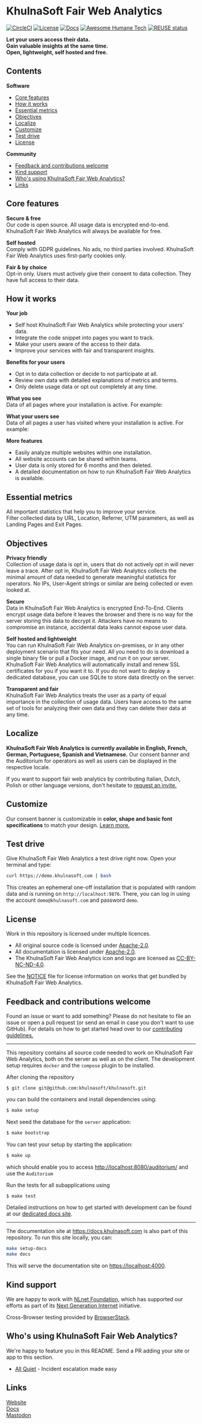 <!--
Copyright 2020-2024 - KhulnaSoft Fair Web Analytics Authors <admin@khulnasoft.com>
SPDX-License-Identifier: Apache-2.0
-->

# KhulnaSoft Fair Web Analytics

[![CircleCI](https://circleci.com/gh/khulnasoft/khulnasoft/tree/analytics.svg?style=svg)](https://circleci.com/gh/khulnasoft/khulnasoft/tree/analytics)
[![License](https://img.shields.io/badge/License-Apache%202.0-blue.svg)](https://opensource.org/licenses/Apache-2.0)
[![Docs](https://img.shields.io/badge/Documentation-docs.khulnasoft.com-blue.svg)](https://docs.khulnasoft.com)
[![Awesome Humane Tech](https://raw.githubusercontent.com/humanetech-community/awesome-humane-tech/main/humane-tech-badge.svg?sanitize=true)](https://github.com/humanetech-community/awesome-humane-tech)
[![REUSE status](https://api.reuse.software/badge/github.com/khulnasoft/khulnasoft)](https://api.reuse.software/info/github.com/khulnasoft/khulnasoft)

__Let your users access their data.  
Gain valuable insights at the same time.  
Open, lightweight, self hosted and free.__

## Contents

__Software__
- [Core features](#core-features)
- [How it works](#how-it-works)
- [Essential metrics](#essential-metrics)
- [Objectives](#objectives)
- [Localize](#localize)
- [Customize](#customize)
- [Test drive](#test-drive)
- [License](#license)

__Community__
- [Feedback and contributions welcome](#feedback-and-contributions-welcome)
- [Kind support](#kind-support)
- [Who's using KhulnaSoft Fair Web Analytics?](#whos-using-khulnasoft)
- [Links](#links)

## Core features

__Secure & free__  
Our code is open source.
All usage data is encrypted end-to-end.
KhulnaSoft Fair Web Analytics will always be available for free.

__Self hosted__  
Comply with GDPR guidelines.
No ads, no third parties involved.
KhulnaSoft Fair Web Analytics uses first-party cookies only.

__Fair & by choice__  
Opt-in only.
Users must actively give their consent to data collection.
They have full access to their data.

## How it works

__Your job__
- Self host KhulnaSoft Fair Web Analytics while protecting your users' data.  
- Integrate the code snippet into pages you want to track.  
- Make your users aware of the access to their data.  
- Improve your services with fair and transparent insights.  

__Benefits for your users__
- Opt in to data collection or decide to not participate at all.  
- Review own data with detailed explanations of metrics and terms.  
- Only delete usage data or opt out completely at any time.  

__What you see__  
Data of all pages where your installation is active.
For example:

__What your users see__  
Data of all pages a user has visited where your installation is active. For example:


__More features__
- Easily analyze multiple websites within one installation.
- All website accounts can be shared within teams.
- User data is only stored for 6 months and then deleted.  
- A detailed documentation on how to run KhulnaSoft Fair Web Analytics is available.  

## Essential metrics

All important statistics that help you to improve your service.  
Filter collected data by URL, Location, Referrer, UTM parameters, as well as Landing Pages and Exit Pages.

## Objectives

__Privacy friendly__  
Collection of usage data is opt in, users that do not actively opt in will never leave a trace.
After opt in, KhulnaSoft Fair Web Analytics collects the minimal amount of data needed to generate meaningful statistics for operators.
No IPs, User-Agent strings or similar are being collected or even looked at.

__Secure__  
Data in KhulnaSoft Fair Web Analytics is encrypted End-To-End.
Clients encrypt usage data before it leaves the browser and there is no way for the server storing this data to decrypt it.
Attackers have no means to compromise an instance, accidental data leaks cannot expose user data.

__Self hosted and lightweight__  
You can run KhulnaSoft Fair Web Analytics on-premises, or in any other deployment scenario that fits your need.
All you need to do is download a single binary file or pull a Docker image, and run it on your server.
KhulnaSoft Fair Web Analytics will automatically install and renew SSL certificates for you if you want it to.
If you do not want to deploy a dedicated database, you can use SQLite to store data directly on the server.

__Transparent and fair__  
KhulnaSoft Fair Web Analytics treats the user as a party of equal importance in the collection of usage data.
Users have access to the same set of tools for analyzing their own data and they can delete their data at any time.

## Localize

__KhulnaSoft Fair Web Analytics is currently available in English, French, German, Portuguese, Spanish and Vietnamese.__
Our consent banner and the Auditorium for operators as well as users can be displayed in the respective locale.  

If you want to support fair web analytics by contributing Italian, Dutch, Polish or other language versions, don't hesitate to [request an invite.][]

[request an invite.]: mailto:admin@khulnasoft.com

## Customize

Our consent banner is customizable in __color, shape and basic font specifications__ to match your design. [Learn more.][]

[Learn more.]: https://docs.khulnasoft.com/running-khulnasoft/customizing-consent-banner/

## Test drive

Give KhulnaSoft Fair Web Analytics a test drive right now. Open your terminal and type:

```sh
curl https://demo.khulnasoft.com | bash
```

This creates an ephemeral one-off installation that is populated with random data and is running on `http://localhost:9876`.
There, you can log in using the account `demo@khulnasoft.com` and password `demo`.

## License

Work in this repository is licensed under multiple licences.

- All original source code is licensed under [Apache-2.0][license-apache].
- All documentation is licensed under [Apache-2.0][license-apache].
- The KhulnaSoft Fair Web Analytics icon and logo are licensed as [CC-BY-NC-ND-4.0][license-cc].

See the [NOTICE][notice] file for license information on works that get bundled by KhulnaSoft Fair Web Analytics.

[license-apache]: https://github.com/khulnasoft/khulnasoft/blob/development/LICENSES/Apache-2.0.txt
[license-cc]: https://github.com/khulnasoft/khulnasoft/blob/development/LICENSES/CC-BY-NC-ND-4.0.txt
[notice]: https://github.com/khulnasoft/khulnasoft/blob/development/NOTICE

## Feedback and contributions welcome

Found an issue or want to add something? Please do not hesitate to file an issue or open a pull request (or send an email in case you don't want to use GitHub).
For details on how to get started head over to our [contributing guidelines.](https://github.com/khulnasoft/khulnasoft/blob/development/CONTRIBUTING.md)

---

This repository contains all source code needed to work on KhulnaSoft Fair Web Analytics, both on the server as well as on the client.
The development setup requires `docker` and the `compose` plugin to be installed.

After cloning the repository

```
$ git clone git@github.com:khulnasoft/khulnasoft.git
```

you can build the containers and install dependencies using:

```sh
$ make setup
```

Next seed the database for the `server` application:

```sh
$ make bootstrap
```

You can test your setup by starting the application:

```sh
$ make up
```

which should enable you to access <http://localhost:8080/auditorium/> and use the `Auditorium`

Run the tests for all subapplications using

```sh
$ make test
```

Detailed instructions on how to get started with development can be found at our [dedicated docs site][dev-docs].

[dev-docs]: https://docs.khulnasoft.com/developing-khulnasoft/

---

The documentation site at <https://docs.khulnasoft.com> is also part of this repository.
To run this site locally, you can:

```sh
make setup-docs
make docs
```

This will serve the documentation site on <https://localhost:4000>.

## Kind support

We are happy to work with [NLnet Foundation,](https://nlnet.nl/) which has supported our efforts as part of its [Next Generation Internet](https://nlnet.nl/NGI/) initiative.

Cross-Browser testing provided by [BrowserStack](https://www.browserstack.com/).

## Who's using KhulnaSoft Fair Web Analytics?

We're happy to feature you in this README.
Send a PR adding your site or app to this section.

- [All Quiet](https://allquiet.app) - Incident escalation made easy  

## Links
[Website](https://www.khulnasoft.com/)  
[Docs](https://docs.khulnasoft.com/)  
[Mastodon](https://fosstodon.org/@khulnasoft)
